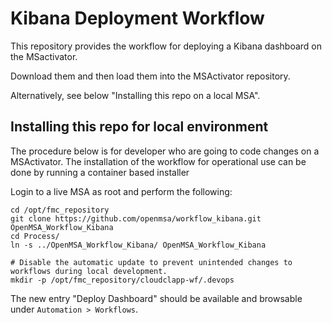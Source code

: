 Kibana Deployment Workflow
=========

This repository provides the workflow for deploying a Kibana dashboard on the MSactivator.

Download them and then load them into the MSActivator repository.

Alternatively, see below "Installing this repo on a local MSA".


Installing this repo for local environment
------------------------------------------

The procedure below is for developer who are going to code changes on a MSActivator. The installation of the workflow for operational use can be done by running a container based installer

Login to a live MSA as root and perform the following:

	cd /opt/fmc_repository
	git clone https://github.com/openmsa/workflow_kibana.git OpenMSA_Workflow_Kibana
	cd Process/
	ln -s ../OpenMSA_Workflow_Kibana/ OpenMSA_Workflow_Kibana
	
	# Disable the automatic update to prevent unintended changes to workflows during local development.
	mkdir -p /opt/fmc_repository/cloudclapp-wf/.devops 


The new entry "Deploy Dashboard" should be available and browsable under `Automation > Workflows`.
